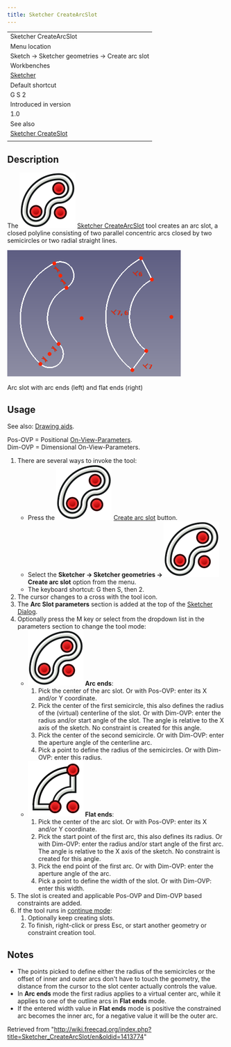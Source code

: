 ```yaml
---
title: Sketcher CreateArcSlot
---
```


|                                                                   |
| ----------------------------------------------------------------- |
| Sketcher CreateArcSlot                                            |
| Menu location                                                     |
| Sketch → Sketcher geometries → Create arc slot                    |
| Workbenches                                                       |
| [Sketcher](/Sketcher_Workbench "Sketcher Workbench")              |
| Default shortcut                                                  |
| G S 2                                                             |
| Introduced in version                                             |
| 1.0                                                               |
| See also                                                          |
| [Sketcher CreateSlot](/Sketcher_CreateSlot "Sketcher CreateSlot") |
|                                                                   |

## Description

The ![](/src/assets/images/Sketcher_CreateArcSlot.svg) [Sketcher CreateArcSlot](/Sketcher_CreateArcSlot "Sketcher CreateArcSlot") tool creates an arc slot, a closed polyline consisting of two parallel concentric arcs closed by two semicircles or two radial straight lines.

![](/src/assets/images/Sketcher_CreateArcSlot_Example.png)

Arc slot with arc ends (left) and flat ends (right)

## Usage

See also: [Drawing aids](/Sketcher_Workbench#Drawing_aids "Sketcher Workbench").

Pos-OVP = Positional [On-View-Parameters](/Sketcher_Preferences#General "Sketcher Preferences").  
Dim-OVP = Dimensional On-View-Parameters.

1. There are several ways to invoke the tool:
   - Press the ![](/src/assets/images/Sketcher_CreateArcSlot.svg) [Create arc slot](/Sketcher_CreateArcSlot "Sketcher CreateArcSlot") button.
   - Select the **Sketcher → Sketcher geometries → ![](/src/assets/images/Sketcher_CreateArcSlot.svg) Create arc slot** option from the menu.
   - The keyboard shortcut: G then S, then 2.
2. The cursor changes to a cross with the tool icon.
3. The **Arc Slot parameters** section is added at the top of the [Sketcher Dialog](/Sketcher_Dialog "Sketcher Dialog").
4. Optionally press the M key or select from the dropdown list in the parameters section to change the tool mode:
   - ![](/src/assets/images/Sketcher_CreateArcSlot.svg) **Arc ends**:
     1. Pick the center of the arc slot. Or with Pos-OVP: enter its X and/or Y coordinate.
     2. Pick the center of the first semicircle, this also defines the radius of the (virtual) centerline of the slot. Or with Dim-OVP: enter the radius and/or start angle of the slot. The angle is relative to the X axis of the sketch. No constraint is created for this angle.
     3. Pick the center of the second semicircle. Or with Dim-OVP: enter the aperture angle of the centerline arc.
     4. Pick a point to define the radius of the semicircles. Or with Dim-OVP: enter this radius.
   - ![](/src/assets/images/Sketcher_CreateRectangleSlot.svg) **Flat ends**:
     1. Pick the center of the arc slot. Or with Pos-OVP: enter its X and/or Y coordinate.
     2. Pick the start point of the first arc, this also defines its radius. Or with Dim-OVP: enter the radius and/or start angle of the first arc. The angle is relative to the X axis of the sketch. No constraint is created for this angle.
     3. Pick the end point of the first arc. Or with Dim-OVP: enter the aperture angle of the arc.
     4. Pick a point to define the width of the slot. Or with Dim-OVP: enter this width.
5. The slot is created and applicable Pos-OVP and Dim-OVP based constraints are added.
6. If the tool runs in [continue mode](/Sketcher_Workbench#Continue_modes "Sketcher Workbench"):
   1. Optionally keep creating slots.
   2. To finish, right-click or press Esc, or start another geometry or constraint creation tool.

## Notes

- The points picked to define either the radius of the semicircles or the offset of inner and outer arcs don't have to touch the geometry, the distance from the cursor to the slot center actually controls the value.
- In **Arc ends** mode the first radius applies to a virtual center arc, while it applies to one of the outline arcs in **Flat ends** mode.
- If the entered width value in **Flat ends** mode is positive the constrained arc becomes the inner arc, for a negative value it will be the outer arc.

Retrieved from "<http://wiki.freecad.org/index.php?title=Sketcher_CreateArcSlot/en&oldid=1413774>"
